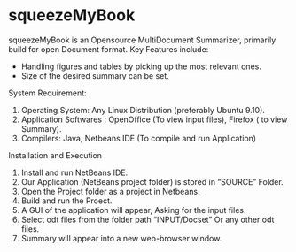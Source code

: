 squeezeMyBook
=============
squeezeMyBook is an Opensource MultiDocument Summarizer, primarily build for open Document format. 
Key Features include:
- Handling figures and tables by picking up the most relevant ones.
- Size of the desired summary can be set.

System Requirement:
1) Operating System: Any Linux Distribution (preferably Ubuntu 9.10).
2) Application Softwares : OpenOffice (To view input files), Firefox ( to view Summary).
3) Compilers: Java, Netbeans IDE (To compile and run Application)

Installation and Execution
1) Install and run NetBeans IDE.
2) Our Application (NetBeans project folder) is stored in “SOURCE” Folder.
3) Open the Project folder as a project in Netbeans.
4) Build and run the Proect.
5) A GUI of the application will appear, Asking for the input files.
6) Select odt files from the folder path “INPUT/Docset” Or any other odt files.
7) Summary will appear into a new web-browser window.
